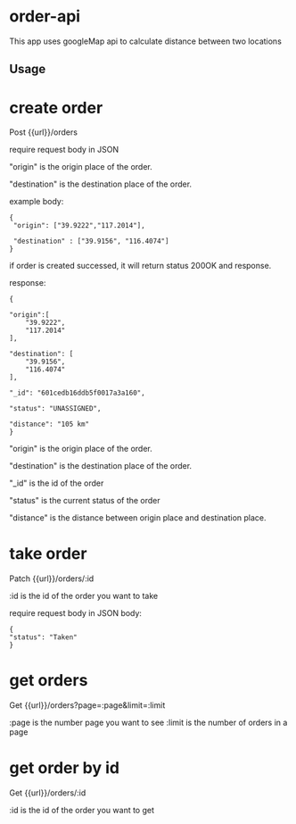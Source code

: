 # order-api
This app uses googleMap api to calculate distance between two locations

## Usage
# create order
Post {{url}}/orders

require request body in JSON

"origin" is the origin place of the order. 

"destination" is the destination place of the order.

example body:
     
    {
     "origin": ["39.9222","117.2014"],
  
     "destination" : ["39.9156", "116.4074"]
    }

if order is created successed, it will return status 200OK and response.

response:

    {

    "origin":[
        "39.9222",
        "117.2014"
    ],
    
    "destination": [
        "39.9156",
        "116.4074"
    ],
    
    "_id": "601cedb16ddb5f0017a3a160",
    
    "status": "UNASSIGNED",
    
    "distance": "105 km"
    }
    
"origin" is the origin place of the order. 

"destination" is the destination place of the order.

"_id" is the id of the order

"status" is the current status of the order

"distance" is the distance between origin place and destination place.

# take order

Patch {{url}}/orders/:id

:id is the id of the order you want to take

require request body in JSON
body:

    {
    "status": "Taken"
    }

# get orders
Get {{url}}/orders?page=:page&limit=:limit

:page is the number page you want to see
:limit is the number of orders in a page

# get order by id
Get {{url}}/orders/:id

:id is the id of the order you want to get
